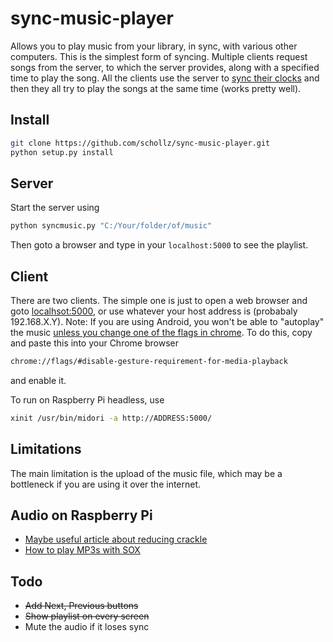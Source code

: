 # sync-music-player

Allows you to play music from your library, in sync, with various other computers. This is the simplest form of syncing. Multiple clients request songs from the server, to which the server provides, along with a specified time to play the song. All the clients use the server to [sync their clocks](http://www.mine-control.com/zack/timesync/timesync.html) and then they all try to play the songs at the same time (works pretty well).

## Install

```bash
git clone https://github.com/schollz/sync-music-player.git
python setup.py install
```

## Server

Start the server using

```bash
python syncmusic.py "C:/Your/folder/of/music"
```

Then goto a browser and type in your ```localhost:5000``` to see the playlist.

## Client

There are two clients. The simple one is just to open a web browser and goto [localhsot:5000](http://localhost:5000/), or use whatever your host address is (probabaly 192.168.X.Y).  Note: If you are using Android, you won't be able to "autoplay" the music [unless you change one of the flags in chrome](http://android.stackexchange.com/questions/59134/enable-autoplay-html5-video-in-chrome). To do this, copy and paste this into your Chrome browser

```bash
chrome://flags/#disable-gesture-requirement-for-media-playback
```
and enable it.

To run on Raspberry Pi headless, use

```bash
xinit /usr/bin/midori -a http://ADDRESS:5000/
```

## Limitations

The main limitation is the upload of the music file, which may be a bottleneck if you are using it over the internet.

## Audio on Raspberry Pi



- [Maybe useful article about reducing crackle](https://dbader.org/blog/crackle-free-audio-on-the-raspberry-pi-with-mpd-and-pulseaudio#update1)
- [How to play MP3s with SOX](http://superuser.com/questions/421153/how-to-add-a-mp3-handler-to-sox/421168)

## Todo

- ~~Add Next, Previous buttons~~
- ~~Show playlist on every screen~~
- Mute the audio if it loses sync

